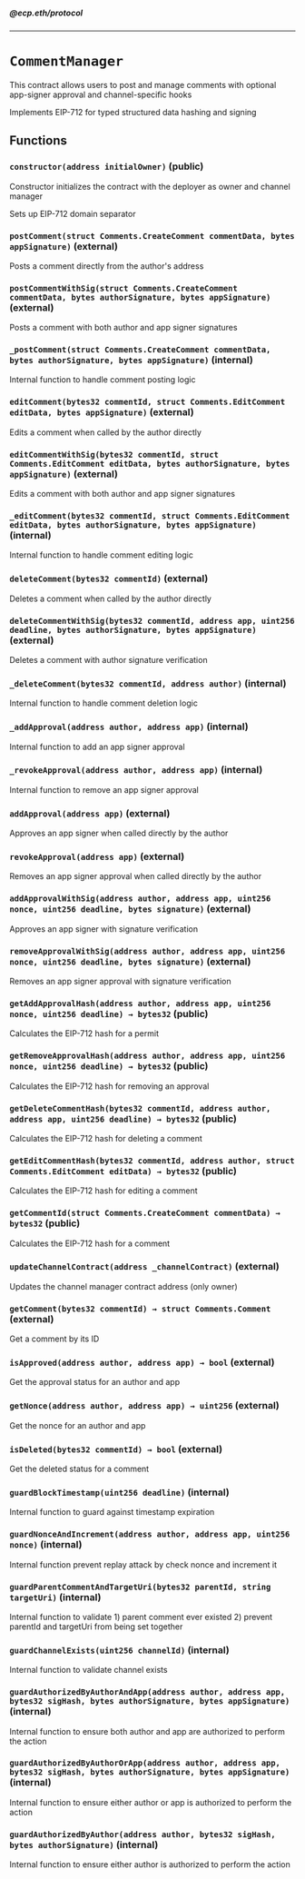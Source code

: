 ##### @ecp.eth/protocol

----

# `CommentManager`

This contract allows users to post and manage comments with optional app-signer approval and channel-specific hooks


Implements EIP-712 for typed structured data hashing and signing







## Functions

### `constructor(address initialOwner)` (public)

Constructor initializes the contract with the deployer as owner and channel manager


Sets up EIP-712 domain separator


### `postComment(struct Comments.CreateComment commentData, bytes appSignature)` (external)

Posts a comment directly from the author's address




### `postCommentWithSig(struct Comments.CreateComment commentData, bytes authorSignature, bytes appSignature)` (external)

Posts a comment with both author and app signer signatures




### `_postComment(struct Comments.CreateComment commentData, bytes authorSignature, bytes appSignature)` (internal)

Internal function to handle comment posting logic




### `editComment(bytes32 commentId, struct Comments.EditComment editData, bytes appSignature)` (external)

Edits a comment when called by the author directly




### `editCommentWithSig(bytes32 commentId, struct Comments.EditComment editData, bytes authorSignature, bytes appSignature)` (external)

Edits a comment with both author and app signer signatures




### `_editComment(bytes32 commentId, struct Comments.EditComment editData, bytes authorSignature, bytes appSignature)` (internal)

Internal function to handle comment editing logic




### `deleteComment(bytes32 commentId)` (external)

Deletes a comment when called by the author directly




### `deleteCommentWithSig(bytes32 commentId, address app, uint256 deadline, bytes authorSignature, bytes appSignature)` (external)

Deletes a comment with author signature verification




### `_deleteComment(bytes32 commentId, address author)` (internal)

Internal function to handle comment deletion logic




### `_addApproval(address author, address app)` (internal)

Internal function to add an app signer approval




### `_revokeApproval(address author, address app)` (internal)

Internal function to remove an app signer approval




### `addApproval(address app)` (external)

Approves an app signer when called directly by the author




### `revokeApproval(address app)` (external)

Removes an app signer approval when called directly by the author




### `addApprovalWithSig(address author, address app, uint256 nonce, uint256 deadline, bytes signature)` (external)

Approves an app signer with signature verification




### `removeApprovalWithSig(address author, address app, uint256 nonce, uint256 deadline, bytes signature)` (external)

Removes an app signer approval with signature verification




### `getAddApprovalHash(address author, address app, uint256 nonce, uint256 deadline) → bytes32` (public)

Calculates the EIP-712 hash for a permit




### `getRemoveApprovalHash(address author, address app, uint256 nonce, uint256 deadline) → bytes32` (public)

Calculates the EIP-712 hash for removing an approval




### `getDeleteCommentHash(bytes32 commentId, address author, address app, uint256 deadline) → bytes32` (public)

Calculates the EIP-712 hash for deleting a comment




### `getEditCommentHash(bytes32 commentId, address author, struct Comments.EditComment editData) → bytes32` (public)

Calculates the EIP-712 hash for editing a comment




### `getCommentId(struct Comments.CreateComment commentData) → bytes32` (public)

Calculates the EIP-712 hash for a comment




### `updateChannelContract(address _channelContract)` (external)

Updates the channel manager contract address (only owner)




### `getComment(bytes32 commentId) → struct Comments.Comment` (external)

Get a comment by its ID




### `isApproved(address author, address app) → bool` (external)

Get the approval status for an author and app




### `getNonce(address author, address app) → uint256` (external)

Get the nonce for an author and app




### `isDeleted(bytes32 commentId) → bool` (external)

Get the deleted status for a comment




### `guardBlockTimestamp(uint256 deadline)` (internal)

Internal function to guard against timestamp expiration




### `guardNonceAndIncrement(address author, address app, uint256 nonce)` (internal)

Internal function prevent replay attack by check nonce and increment it




### `guardParentCommentAndTargetUri(bytes32 parentId, string targetUri)` (internal)

Internal function to validate 1) parent comment ever existed 2) prevent parentId and targetUri from being set together




### `guardChannelExists(uint256 channelId)` (internal)

Internal function to validate channel exists




### `guardAuthorizedByAuthorAndApp(address author, address app, bytes32 sigHash, bytes authorSignature, bytes appSignature)` (internal)

Internal function to ensure both author and app are authorized to perform the action




### `guardAuthorizedByAuthorOrApp(address author, address app, bytes32 sigHash, bytes authorSignature, bytes appSignature)` (internal)

Internal function to ensure either author or app is authorized to perform the action




### `guardAuthorizedByAuthor(address author, bytes32 sigHash, bytes authorSignature)` (internal)

Internal function to ensure either author is authorized to perform the action






